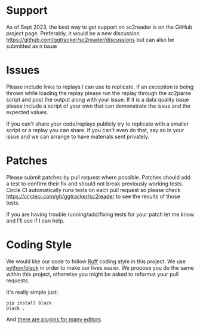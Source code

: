 Support
=========

As of Sept 2023, the best way to get support on sc2reader is on the GitHub project page. Preferably, it would be a new discussion https://github.com/ggtracker/sc2reader/discussions but can also be submitted as n issue

Issues
=========

Please include links to replays I can use to replicate. If an exception is being thrown while loading the replay please run the replay through the sc2parse script and post the output along with your issue. If it is a data quality issue please include a script of your own that can demonstrate the issue and the expected values.

If you can't share your code/replays publicly try to replicate with a smaller script or a replay you can share. If you can't even do that, say so in your issue and we can arrange to have materials sent privately.


Patches
=========

Please submit patches by pull request where possible. Patches should add a test to confirm their fix and should not break previously working tests.  Circle CI automatically runs tests on each pull request so please check https://circleci.com/gh/ggtracker/sc2reader to see the results of those tests.

If you are having trouble running/add/fixing tests for your patch let me know and I'll see if I can help.


Coding Style
==============

We would like our code to follow [Ruff](https://docs.astral.sh/ruff/) coding style in this project.
We use [python/black](https://github.com/python/black) in order to make our lives easier.
We propose you do the same within this project, otherwise you might be asked to
reformat your pull requests.

It's really simple just:

    pip install black
    black .

And [there are plugins for many editors](https://black.readthedocs.io/en/stable/editor_integration.html).
